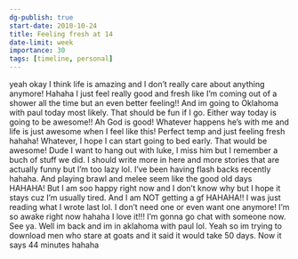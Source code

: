 ```yaml
---
dg-publish: true
start-date: 2010-10-24
title: Feeling fresh at 14
date-limit: week
importance: 30
tags: [timeline, personal]
---
```


yeah okay I think life is amazing and I don’t really care about anything anymore! Hahaha I just feel really good and fresh like I’m coming out of a shower all the time but an even better feeling!! And im going to Oklahoma with paul today most likely. That should be fun if I go. Either way today is going to be awesome!! Ah God is good! Whatever happens he’s with me and life is just awesome when I feel like this! Perfect temp and just feeling fresh hahaha! Whatever, I hope I can start going to bed early. That would be awesome! Dude I want to hang out with luke, I miss him but I remember a buch of stuff we did. I should write more in here and more stories that are actually funny but I’m too lazy lol. I’ve been having flash backs recently hahaha. And playing brawl and melee seem like the good old days HAHAHA! But I am soo happy right now and I don’t know why but I hope it stays cuz I’m usually tired. And I am NOT getting a gf HAHAHA!! I was just reading what I wrote last lol. I don’t need one or even want one anymore! I’m so awake right now hahaha I love it!!! I’m gonna go chat with someone now. See ya. Well im back and im in aklahoma with paul lol. Yeah so im trying to download men who stare at goats and it said it would take 50 days. Now it says 44 minutes hahaha